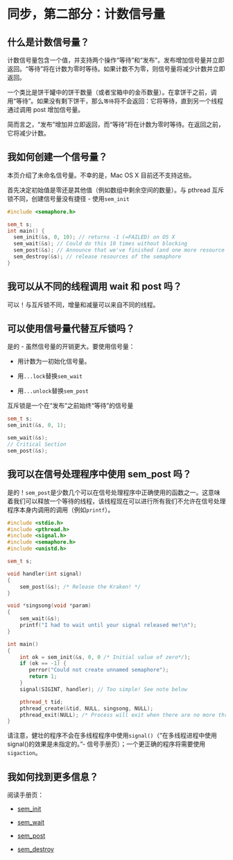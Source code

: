 # 同步，第二部分：计数信号量

## 什么是计数信号量？

计数信号量包含一个值，并支持两个操作“等待”和“发布”。发布增加信号量并立即返回。“等待”将在计数为零时等待。如果计数不为零，则信号量将减少计数并立即返回。

一个类比是饼干罐中的饼干数量（或者宝箱中的金币数量）。在拿饼干之前，调用“等待”。如果没有剩下饼干，那么`等待`将不会返回：它将等待，直到另一个线程通过调用 post 增加信号量。

简而言之，“发布”增加并立即返回，而“等待”将在计数为零时等待。在返回之前，它将减少计数。

## 我如何创建一个信号量？

本页介绍了未命名信号量。不幸的是，Mac OS X 目前还不支持这些。

首先决定初始值是零还是其他值（例如数组中剩余空间的数量）。与 pthread 互斥锁不同，创建信号量没有捷径 - 使用`sem_init`

```cpp
#include <semaphore.h>

sem_t s;
int main() {
  sem_init(&s, 0, 10); // returns -1 (=FAILED) on OS X
  sem_wait(&s); // Could do this 10 times without blocking
  sem_post(&s); // Announce that we've finished (and one more resource item is available; increment count)
  sem_destroy(&s); // release resources of the semaphore
}
```

## 我可以从不同的线程调用 wait 和 post 吗？

可以！与互斥锁不同，增量和减量可以来自不同的线程。

## 可以使用信号量代替互斥锁吗？

是的 - 虽然信号量的开销更大。要使用信号量：

+   用计数为一初始化信号量。

+   用`...lock`替换`sem_wait`

+   用`...unlock`替换`sem_post`

互斥锁是一个在“发布”之前始终“等待”的信号量

```cpp
sem_t s;
sem_init(&s, 0, 1);

sem_wait(&s);
// Critical Section
sem_post(&s);
```

## 我可以在信号处理程序中使用 sem_post 吗？

是的！`sem_post`是少数几个可以在信号处理程序中正确使用的函数之一。这意味着我们可以释放一个等待的线程，该线程现在可以进行所有我们不允许在信号处理程序本身内调用的调用（例如`printf`）。

```cpp
#include <stdio.h>
#include <pthread.h>
#include <signal.h>
#include <semaphore.h>
#include <unistd.h>

sem_t s;

void handler(int signal)
{
    sem_post(&s); /* Release the Kraken! */
}

void *singsong(void *param)
{
    sem_wait(&s);
    printf("I had to wait until your signal released me!\n");
}

int main()
{
    int ok = sem_init(&s, 0, 0 /* Initial value of zero*/); 
    if (ok == -1) {
       perror("Could not create unnamed semaphore");
       return 1;
    }
    signal(SIGINT, handler); // Too simple! See note below

    pthread_t tid;
    pthread_create(&tid, NULL, singsong, NULL);
    pthread_exit(NULL); /* Process will exit when there are no more threads */
}
```

请注意，健壮的程序不会在多线程程序中使用`signal()`（“在多线程进程中使用 signal()的效果是未指定的。”- 信号手册页）；一个更正确的程序将需要使用`sigaction`。

## 我如何找到更多信息？

阅读手册页：

+   [sem_init](http://man7.org/linux/man-pages/man3/sem_init.3.html)

+   [sem_wait](http://man7.org/linux/man-pages/man3/sem_wait.3.html)

+   [sem_post](http://man7.org/linux/man-pages/man3/sem_post.3.html)

+   [sem_destroy](http://man7.org/linux/man-pages/man3/sem_destroy.3.html)
